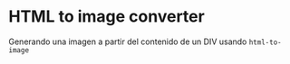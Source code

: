 # HTML to image converter
Generando una imagen a partir del contenido de un DIV usando `html-to-image`

